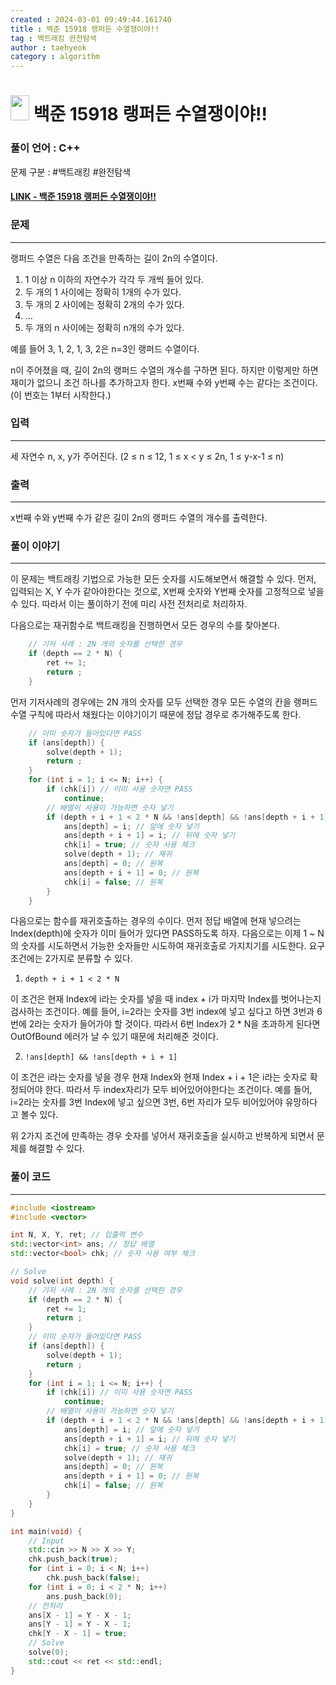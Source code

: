 ```yaml
---
created : 2024-03-01 09:49:44.161740
title : 백준 15918 랭퍼든 수열쟁이야!!
tag : 백트래킹 완전탐색
author : taehyeok
category : algorithm
---
```

# <img src="https://d2gd6pc034wcta.cloudfront.net/tier/11.svg" width="30" height="40"> 백준 15918 랭퍼든 수열쟁이야!!


### 풀이 언어 : C++

문제 구분 : #백트래킹 #완전탐색
#### [LINK - 백준 15918 랭퍼든 수열쟁이야!!](https://www.acmicpc.net/problem/15918)

### 문제

<hr>


랭퍼드 수열은 다음 조건을 만족하는 길이 2n의 수열이다.

1. 1 이상 n 이하의 자연수가 각각 두 개씩 들어 있다.
2. 두 개의 1 사이에는 정확히 1개의 수가 있다.
3. 두 개의 2 사이에는 정확히 2개의 수가 있다.
4. ...
5. 두 개의 n 사이에는 정확히 n개의 수가 있다.

예를 들어 3, 1, 2, 1, 3, 2은 n=3인 랭퍼드 수열이다.

n이 주어졌을 때, 길이 2n의 랭퍼드 수열의 개수를 구하면 된다. 하지만 이렇게만 하면 재미가 없으니 조건 하나를 추가하고자 한다. x번째 수와 y번째 수는 같다는 조건이다. (이 번호는 1부터 시작한다.)

### 입력

<hr>


세 자연수 n, x, y가 주어진다. (2 ≤ n ≤ 12, 1 ≤ x < y ≤ 2n, 1 ≤ y-x-1 ≤ n)
### 출력

<hr>


x번째 수와 y번째 수가 같은 길이 2n의 랭퍼드 수열의 개수를 출력한다.
### 풀이 이야기

<hr>


이 문제는 백트래킹 기법으로 가능한 모든 숫자를 시도해보면서 해결할 수 있다. 먼저, 입력되는 X, Y 수가 같아야한다는 것으로, X번째 숫자와 Y번째 숫자를 고정적으로 넣을 수 있다. 따라서 이는 풀이하기 전에 미리 사전 전처리로 처리하자.

다음으로는 재귀함수로 백트래킹을 진행하면서 모든 경우의 수를 찾아본다.
``` c++
    // 기저 사례 : 2N 개의 숫자를 선택한 경우
    if (depth == 2 * N) {
        ret += 1;
        return ;
    }
```
먼저 기저사례의 경우에는 2N 개의 숫자를 모두 선택한 경우 모든 수열의 칸을 랭퍼드 수열 구칙에 따라서 채웠다는 이야기이기 때문에 정답 경우로 추가해주도록 한다.

```c++
    // 이미 숫자가 들어있다면 PASS
    if (ans[depth]) {
        solve(depth + 1);
        return ;
    }
    for (int i = 1; i <= N; i++) {
        if (chk[i]) // 이미 사용 숫자면 PASS
            continue;
        // 배열이 사용이 가능하면 숫자 넣기
        if (depth + i + 1 < 2 * N && !ans[depth] && !ans[depth + i + 1]) {
            ans[depth] = i; // 앞에 숫자 넣기
            ans[depth + i + 1] = i; // 뒤에 숫자 넣기
            chk[i] = true; // 숫자 사용 체크
            solve(depth + 1); // 재귀
            ans[depth] = 0; // 원복
            ans[depth + i + 1] = 0; // 원복
            chk[i] = false; // 원복
        }
    }
```
다음으로는 함수를 재귀호출하는 경우의 수이다. 먼저 정답 배열에 현재 넣으려는 Index(depth)에 숫자가 이미 들어가 있다면 PASS하도록 하자. 다음으로는 이제 1 ~ N의 숫자를 시도하면서 가능한 숫자들만 시도하여 재귀호출로 가지치기를 시도한다. 요구 조건에는 2가지로 분류할 수 있다.

1. `depth + i + 1 < 2 * N`

이 조건은 현재 Index에 i라는 숫자를 넣을 때 index + i가 마지막 Index를 벗어나는지 검사하는 조건이다. 예를 들어, i=2라는 숫자를 3번 index에 넣고 싶다고 하면 3번과 6번에 2라는 숫자가 들어가야 할 것이다. 따라서 6번 Index가 2 * N을 초과하게 된다면 OutOfBound 에러가 날 수 있기 때문에 처리해준 것이다.

2. `!ans[depth] && !ans[depth + i + 1]`

이 조건은 i라는 숫자를 넣을 경우 현재 Index와 현재 Index + i + 1은 i라는 숫자로 확정되어야 한다. 따라서 두 index자리가 모두 비어있어야한다는 조건이다. 예를 들어, i=2라는 숫자를 3번 Index에 넣고 싶으면 3번, 6번 자리가 모두 비어있어야 유망하다고 볼수 있다.

위 2가지 조건에 만족하는 경우 숫자를 넣어서 재귀호출을 실시하고 반복하게 되면서 문제를 해결할 수 있다.

### 풀이 코드

<hr>


``` c++
#include <iostream>
#include <vector>

int N, X, Y, ret; // 입출력 변수
std::vector<int> ans; // 정답 배열
std::vector<bool> chk; // 숫자 사용 여부 체크

// Solve
void solve(int depth) {
    // 기저 사례 : 2N 개의 숫자를 선택한 경우
    if (depth == 2 * N) {
        ret += 1;
        return ;
    }
    // 이미 숫자가 들어있다면 PASS
    if (ans[depth]) {
        solve(depth + 1);
        return ;
    }
    for (int i = 1; i <= N; i++) {
        if (chk[i]) // 이미 사용 숫자면 PASS
            continue;
        // 배열이 사용이 가능하면 숫자 넣기
        if (depth + i + 1 < 2 * N && !ans[depth] && !ans[depth + i + 1]) {
            ans[depth] = i; // 앞에 숫자 넣기
            ans[depth + i + 1] = i; // 뒤에 숫자 넣기
            chk[i] = true; // 숫자 사용 체크
            solve(depth + 1); // 재귀
            ans[depth] = 0; // 원복
            ans[depth + i + 1] = 0; // 원복
            chk[i] = false; // 원복
        }
    }
}

int main(void) {
    // Input
    std::cin >> N >> X >> Y;
    chk.push_back(true);
    for (int i = 0; i < N; i++)
        chk.push_back(false);
    for (int i = 0; i < 2 * N; i++)
        ans.push_back(0);
    // 전처리
    ans[X - 1] = Y - X - 1;
    ans[Y - 1] = Y - X - 1;
    chk[Y - X - 1] = true;
    // Solve
    solve(0);
    std::cout << ret << std::endl;
}
```
